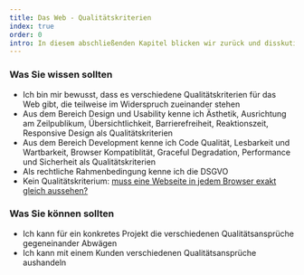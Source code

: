 ```yaml
---
title: Das Web - Qualitätskriterien
index: true
order: 0
intro: In diesem abschließenden Kapitel blicken wir zurück und disskutieren verschiedene Qualitätskriterien für Websites und Web Applikationen
---
```


### Was Sie wissen sollten

- Ich bin mir bewusst, dass es verschiedene Qualitätskriterien für das Web gibt, die teilweise im Widerspruch zueinander stehen
- Aus dem Bereich Design und Usability kenne ich Ästhetik, Ausrichtung am Zeilpublikum, Übersichtlichkeit, Barrierefreiheit, Reaktionszeit, Responsive Design als Qualitätskriterien
- Aus dem Bereich Development kenne ich Code Qualität, Lesbarkeit und Wartbarkeit, Browser Kompatiblität, Graceful Degradation, Performance und Sicherheit als Qualitätskriterien
- Als rechtliche Rahmenbedingung kenne ich die DSGVO
- Kein Qualitätskriterium: [muss eine Webseite in jedem Browser exakt gleich aussehen?](http://dowebsitesneedtolookexactlythesameineverybrowser.com/)

### Was Sie können sollten

- Ich kann für ein konkretes Projekt die verschiedenen Qualitätsansprüche gegeneinander Abwägen
- Ich kann mit einem Kunden verschiedenen Qualitätsansprüche aushandeln
